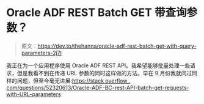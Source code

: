 # Oracle ADF REST Batch GET 带查询参数？

> 原文：<https://dev.to/thehanna/oracle-adf-rest-batch-get-with-query-parameters-2j7l>

我正在为一个应用程序使用 Oracle ADF REST API。我希望能够批量处理一些请求，但是我看不到在传递 URL 参数的同时这样做的方法。早在 9 月份我就问过同样的问题，但至今毫无进展:[https://stack overflow . com/questions/52320613/Oracle-ADF-BC-rest-API-batch-get-requests-with-URL-parameters](https://stackoverflow.com/questions/52320613/oracle-adf-bc-rest-api-batch-get-requests-with-url-parameters)
